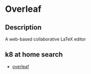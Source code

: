 # Overleaf

## Description

A web-based collaborative LaTeX editor

## k8 at home search

- [overleaf](https://nanne.dev/k8s-at-home-search/#/overleaf)
